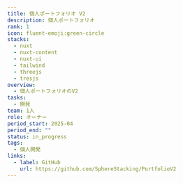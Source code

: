 ```yaml
---
title: 個人ポートフォリオ V2
description: 個人ポートフォリオ
rank: 1
icon: fluent-emoji:green-circle
stacks:
  - nuxt
  - nuxt-content
  - nuxt-ui
  - tailwind
  - threejs
  - tresjs
overview:
  - 個人ポートフォリオのV2
tasks:
  - 開発
team: 1人
role: オーナー
period_start: 2025-04
period_end: ""
status: in_progress
tags:
  - 個人開発
links:
  - label: GitHub
    url: https://github.com/SphereStacking/PortfolioV2
---
```

